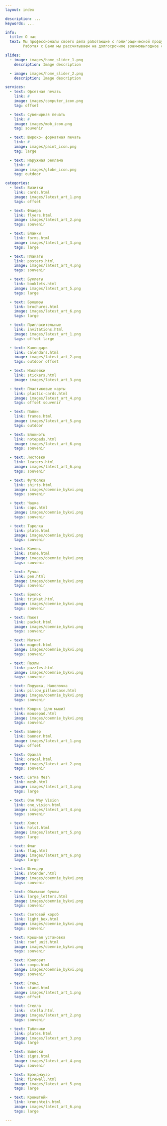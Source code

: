 ```yaml
---
layout: index

description: ...
keywords: ...

info:
  title: О нас
  text: Мы профессионалы своего дела работающие с полиграфической продукцией высшего качества, имея в своём распоряжении лучшее оборудование способное решить самые сложные задачи в кротчайшие сроки.
        Работая с Вами мы рассчитываем на долгосрочное взаимовыгодное сотрудничество, поэтому готовы предоставлять лояльные цены, большие скидки и всевозможные бонусы.

slides:
  - image: images/home_slider_1.png
    description: Image description

  - image: images/home_slider_2.png
    description: Image description

services:
  - text: Офсетная печать
    link: #
    image: images/computer_icon.png
    tag: offset

  - text: Сувенирная печать
    link: #
    image: images/mob_icon.png
    tag: souvenir

  - text: Широко- форматная печать
    link: #
    image: images/paint_icon.png
    tag: large

  - text: Наружная реклама
    link: #
    image: images/globe_icon.png
    tag: outdoor

categories:
  - text: Визитки
    link: cards.html
    image: images/latest_art_1.png
    tags: offset

  - text: Флаера
    link: flyers.html
    image: images/latest_art_2.png
    tags: souvenir

  - text: Бланки
    link: forms.html
    image: images/latest_art_3.png
    tags: large

  - text: Плакаты
    link: posters.html
    image: images/latest_art_4.png
    tags: souvenir

  - text: Буклеты
    link: booklets.html
    image: images/latest_art_5.png
    tags: large

  - text: Брошюры
    link: brochures.html
    image: images/latest_art_6.png
    tags: large

  - text: Пригласительные
    link: invitations.html
    image: images/latest_art_1.png
    tags: offset large

  - text: Календари
    link: calendars.html
    image: images/latest_art_2.png
    tags: outdoor offset

  - text: Наклейки
    link: stickers.html
    image: images/latest_art_3.png

  - text: Пластиковые карты
    link: plastic-cards.html
    image: images/latest_art_4.png
    tags: offset souvenir

  - text: Папки
    link: frames.html
    image: images/latest_art_5.png
    tags: outdoor

  - text: Блокноты
    link: notepads.html
    image: images/latest_art_6.png
    tags: souvenir

  - text: Листовки
    link: leaters.html
    image: images/latest_art_6.png
    tags: souvenir

  - text: Футболка
    link: shirts.html
    image: images/obemnie_bykvi.png
    tags: souvenir

  - text: Чашка
    link: caps.html
    image: images/obemnie_bykvi.png
    tags: souvenir

  - text: Тарелка
    link: plate.html
    image: images/obemnie_bykvi.png
    tags: souvenir

  - text: Камень
    link: stone.html
    image: images/obemnie_bykvi.png
    tags: souvenir

  - text: Ручка
    link: pen.html
    image: images/obemnie_bykvi.png
    tags: souvenir

  - text: Брелок
    link: trinket.html
    image: images/obemnie_bykvi.png
    tags: souvenir

  - text: Пакет
    link: packet.html
    image: images/obemnie_bykvi.png
    tags: souvenir

  - text: Магнит
    link: magnet.html
    image: images/obemnie_bykvi.png
    tags: souvenir

  - text: Пазлы
    link: puzzles.html
    image: images/obemnie_bykvi.png
    tags: souvenir

  - text: Подушка, Наволочка
    link: pillow_pillowcase.html
    image: images/obemnie_bykvi.png
    tags: souvenir

  - text: Коврик (для мыши)
    link: mousepad.html
    image: images/obemnie_bykvi.png
    tags: souvenir

  - text: Баннер
    link: banner.html
    image: images/latest_art_1.png
    tags: offset

  - text: Оракал
    link: oracal.html
    image: images/latest_art_2.png
    tags: souvenir

  - text: Сетка Mesh
    link: mesh.html
    image: images/latest_art_3.png
    tags: large

  - text: One Way Vision
    link: one_vision.html
    image: images/latest_art_4.png
    tags: souvenir

  - text: Холст
    link: holst.html
    image: images/latest_art_5.png
    tags: large

  - text: Флаг
    link: flag.html
    image: images/latest_art_6.png
    tags: large

  - text: Штендер
    link: shtender.html
    image: images/obemnie_bykvi.png
    tags: souvenir

  - text: Объемные буквы
    link: large_letters.html
    image: images/obemnie_bykvi.png
    tags: souvenir

  - text: Световой короб
    link: light_box.html
    image: images/obemnie_bykvi.png
    tags: souvenir

  - text: Крышная установка
    link: roof_unit.html
    image: images/obemnie_bykvi.png
    tags: souvenir

  - text: Композит
    link: compo.html
    image: images/obemnie_bykvi.png
    tags: souvenir

  - text: Стенд
    link: stand.html
    image: images/latest_art_1.png
    tags: offset

  - text: Стелла
    link:  stella.html
    image: images/latest_art_2.png
    tags: souvenir

  - text: Таблички
    link: plates.html
    image: images/latest_art_3.png
    tags: large

  - text: Вывески
    link: signs.html
    image: images/latest_art_4.png
    tags: souvenir

  - text: Брэндмауэр
    link: firewall.html
    image: images/latest_art_5.png
    tags: large

  - text: Кронштейн
    link: kronshtein.html
    image: images/latest_art_6.png
    tags: large

---
```

